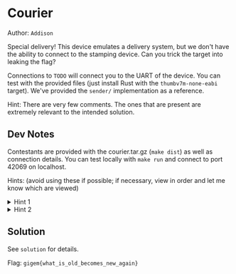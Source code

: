 # Courier

Author: `Addison`

Special delivery! This device emulates a delivery system, but we don't have the ability to connect to the stamping
device. Can you trick the target into leaking the flag?

Connections to `TODO` will connect you to the UART of the device. You can test with the provided files (just
install Rust with the `thumbv7m-none-eabi` target). We've provided the `sender/` implementation as a reference.

Hint: There are very few comments. The ones that are present are extremely relevant to the intended solution.

## Dev Notes

Contestants are provided with the courier.tar.gz (`make dist`) as well as connection details. You can test locally with
`make run` and connect to port 42069 on localhost.

Hints: (avoid using these if possible; if necessary, view in order and let me know which are viewed)

<details>

<summary>Hint 1</summary>

Don't worry too much about the UART implementation. It's mostly sane. Look at the implementation details of courier,
consignee, and courier-proto instead.

</details>

<details>

<summary>Hint 2</summary>

What's strange about courier-proto's `try_read_msg`? What happens to the input stream when an error occurs?

</details>

## Solution

See `solution` for details.

Flag: `gigem{what_is_old_becomes_new_again}`
